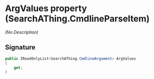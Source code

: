 # ArgValues property (SearchAThing.CmdlineParseItem)
_(No Description)_

## Signature
```csharp
public IReadOnlyList<SearchAThing.CmdlineArgument> ArgValues
{
    get;
}
```
